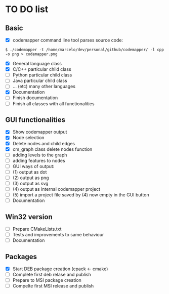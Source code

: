 # TO DO list

## Basic

- [x] codemapper command line tool parses source code: 
```
$ ./codemapper -t /home/marcelo/dev/personal/github/codemapper/ -l cpp -o png > codemapper.png
```
- [x] General language class 
- [x] C/C++ particular child class
- [ ] Python particular child class
- [ ] Java particular child class
- [ ] ... (etc) many other languages
- [x] Documentation
- [ ] Finish documentation
- [ ] Finish all classes with all functionalities

## GUI functionalities

- [x] Show codemapper output
- [x] Node selection
- [x] Delete nodes and child edges
- [x] cm_graph class delete nodes function
- [ ] adding levels to the graph
- [ ] adding features to nodes
- [ ] GUI ways of output:
- [ ] (1) output as dot
- [ ] (2) output as png
- [ ] (3) output as svg
- [ ] (4) output as internal codemapper project
- [ ] (5) import a project file saved by (4) now empty in the GUI button
- [ ] Documentation

## Win32 version

- [ ] Prepare CMakeLists.txt
- [ ] Tests and improvements to same behaviour
- [ ] Documentation

## Packages 

- [x] Start DEB package creation (cpack <- cmake)
- [ ] Complete first deb relase and publish
- [ ] Prepare to MSI package creation
- [ ] Compelte first MSI release and publish
